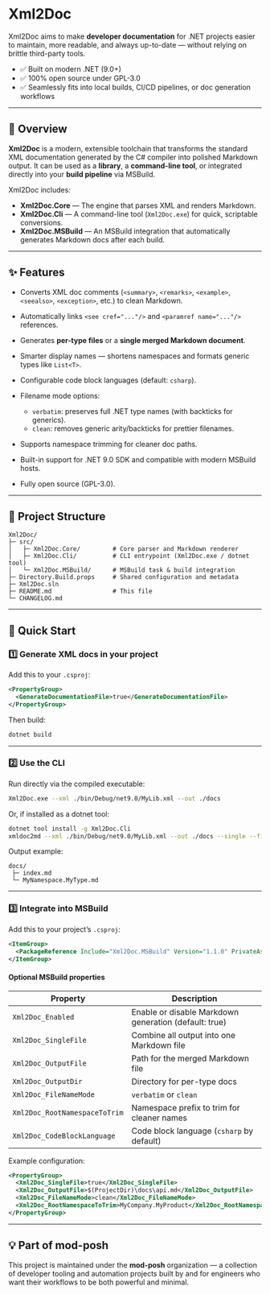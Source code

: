 # Xml2Doc

Xml2Doc aims to make **developer documentation** for .NET projects easier to maintain, more readable, and always up-to-date — without relying on brittle third-party tools.

* ✅ Built on modern .NET (9.0+)
* ✅ 100% open source under GPL-3.0
* ✅ Seamlessly fits into local builds, CI/CD pipelines, or doc generation workflows

---

## 📖 Overview

**Xml2Doc** is a modern, extensible toolchain that transforms the standard XML documentation generated by the C# compiler into polished Markdown output.
It can be used as a **library**, a **command-line tool**, or integrated directly into your **build pipeline** via MSBuild.

Xml2Doc includes:

* **Xml2Doc.Core** — The engine that parses XML and renders Markdown.
* **Xml2Doc.Cli** — A command-line tool (`Xml2Doc.exe`) for quick, scriptable conversions.
* **Xml2Doc.MSBuild** — An MSBuild integration that automatically generates Markdown docs after each build.

---

## ✨ Features

* Converts XML doc comments (`<summary>`, `<remarks>`, `<example>`, `<seealso>`, `<exception>`, etc.) to clean Markdown.
* Automatically links `<see cref="..."/>` and `<paramref name="..."/>` references.
* Generates **per-type files** or a **single merged Markdown document**.
* Smarter display names — shortens namespaces and formats generic types like `List<T>`.
* Configurable code block languages (default: `csharp`).
* Filename mode options:

  * `verbatim`: preserves full .NET type names (with backticks for generics).
  * `clean`: removes generic arity/backticks for prettier filenames.
* Supports namespace trimming for cleaner doc paths.
* Built-in support for .NET 9.0 SDK and compatible with modern MSBuild hosts.
* Fully open source (GPL-3.0).

---

## 🧱 Project Structure

```
Xml2Doc/
├─ src/
│   ├─ Xml2Doc.Core/         # Core parser and Markdown renderer
│   ├─ Xml2Doc.Cli/          # CLI entrypoint (Xml2Doc.exe / dotnet tool)
│   └─ Xml2Doc.MSBuild/      # MSBuild task & build integration
├─ Directory.Build.props     # Shared configuration and metadata
├─ Xml2Doc.sln
├─ README.md                 # This file
└─ CHANGELOG.md
```

---

## 🚀 Quick Start

### 1️⃣ Generate XML docs in your project

Add this to your `.csproj`:

```xml
<PropertyGroup>
  <GenerateDocumentationFile>true</GenerateDocumentationFile>
</PropertyGroup>
```

Then build:

```bash
dotnet build
```

---

### 2️⃣ Use the CLI

Run directly via the compiled executable:

```bash
Xml2Doc.exe --xml ./bin/Debug/net9.0/MyLib.xml --out ./docs
```

Or, if installed as a dotnet tool:

```bash
dotnet tool install -g Xml2Doc.Cli
xmldoc2md --xml ./bin/Debug/net9.0/MyLib.xml --out ./docs --single --file-names clean
```

Output example:

```
docs/
 ├─ index.md
 └─ MyNamespace.MyType.md
```

---

### 3️⃣ Integrate into MSBuild

Add this to your project’s `.csproj`:

```xml
<ItemGroup>
  <PackageReference Include="Xml2Doc.MSBuild" Version="1.1.0" PrivateAssets="all" />
</ItemGroup>
```

#### Optional MSBuild properties

| Property                      | Description                                           |
| ----------------------------- | ----------------------------------------------------- |
| `Xml2Doc_Enabled`             | Enable or disable Markdown generation (default: true) |
| `Xml2Doc_SingleFile`          | Combine all output into one Markdown file             |
| `Xml2Doc_OutputFile`          | Path for the merged Markdown file                     |
| `Xml2Doc_OutputDir`           | Directory for per-type docs                           |
| `Xml2Doc_FileNameMode`        | `verbatim` or `clean`                                 |
| `Xml2Doc_RootNamespaceToTrim` | Namespace prefix to trim for cleaner names            |
| `Xml2Doc_CodeBlockLanguage`   | Code block language (`csharp` by default)             |

Example configuration:

```xml
<PropertyGroup>
  <Xml2Doc_SingleFile>true</Xml2Doc_SingleFile>
  <Xml2Doc_OutputFile>$(ProjectDir)\docs\api.md</Xml2Doc_OutputFile>
  <Xml2Doc_FileNameMode>clean</Xml2Doc_FileNameMode>
  <Xml2Doc_RootNamespaceToTrim>MyCompany.MyProduct</Xml2Doc_RootNamespaceToTrim>
</PropertyGroup>
```

---

## 💡 Part of mod-posh

This project is maintained under the **mod-posh** organization — a collection of developer tooling and automation projects built by and for engineers who want their workflows to be both powerful and minimal.
